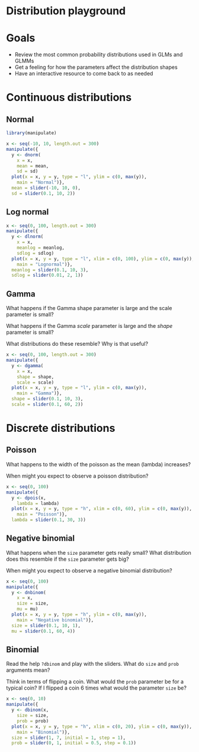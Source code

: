 
Distribution playground
=======================

Goals
=====

-   Review the most common probability distributions used in GLMs and GLMMs
-   Get a feeling for how the parameters affect the distribution shapes
-   Have an interactive resource to come back to as needed

Continuous distributions
========================

Normal
------

``` r
library(manipulate)

x <- seq(-10, 10, length.out = 300)
manipulate({
  y <- dnorm(
    x = x,
    mean = mean,
    sd = sd)
  plot(x = x, y = y, type = "l", ylim = c(0, max(y)),
    main = "Normal")},
  mean = slider(-10, 10, 0),
  sd = slider(0.1, 10, 2))
```

Log normal
----------

``` r
x <- seq(0, 100, length.out = 300)
manipulate({
  y <- dlnorm(
    x = x,
    meanlog = meanlog,
    sdlog = sdlog)
  plot(x = x, y = y, type = "l", xlim = c(0, 100), ylim = c(0, max(y)),
    main = "Lognormal")},
  meanlog = slider(0.1, 10, 3),
  sdlog = slider(0.01, 2, 1))
```

Gamma
-----

What happens if the Gamma shape parameter is large and the scale parameter is small?

What happens if the Gamma *scale* parameter is large and the *shape* parameter is small?

What distributions do these resemble? Why is that useful?

``` r
x <- seq(0, 100, length.out = 300)
manipulate({
  y <- dgamma(
    x = x,
    shape = shape,
    scale = scale)
  plot(x = x, y = y, type = "l", ylim = c(0, max(y)),
    main = "Gamma")},
  shape = slider(0.1, 10, 3),
  scale = slider(0.1, 60, 2))
```

Discrete distributions
======================

Poisson
-------

What happens to the width of the poisson as the mean (lambda) increases?

When might you expect to observe a poisson distribution?

``` r
x <- seq(0, 100)
manipulate({
  y <- dpois(x,
    lambda = lambda)
  plot(x = x, y = y, type = "h", xlim = c(0, 60), ylim = c(0, max(y)),
    main = "Poisson")},
  lambda = slider(0.1, 30, 3))
```

Negative binomial
-----------------

What happens when the `size` parameter gets really small? What distribution does this resemble if the `size` parameter gets big?

When might you expect to observe a negative binomial distribution?

``` r
x <- seq(0, 100)
manipulate({
  y <- dnbinom(
    x = x,
    size = size,
    mu = mu)
  plot(x = x, y = y, type = "h", ylim = c(0, max(y)),
    main = "Negative binomial")},
  size = slider(0.1, 10, 1),
  mu = slider(0.1, 60, 4))
```

Binomial
--------

Read the help `?dbinom` and play with the sliders. What do `size` and `prob` arguments mean?

Think in terms of flipping a coin. What would the `prob` parameter be for a typical coin? If I flipped a coin 6 times what would the parameter `size` be?

``` r
x <- seq(0, 10)
manipulate({
  y <- dbinom(x,
    size = size,
    prob = prob)
  plot(x = x, y = y, type = "h", xlim = c(0, 20), ylim = c(0, max(y)),
    main = "Binomial")},
  size = slider(1, 7, initial = 1, step = 1),
  prob = slider(0, 1, initial = 0.5, step = 0.1))
```
